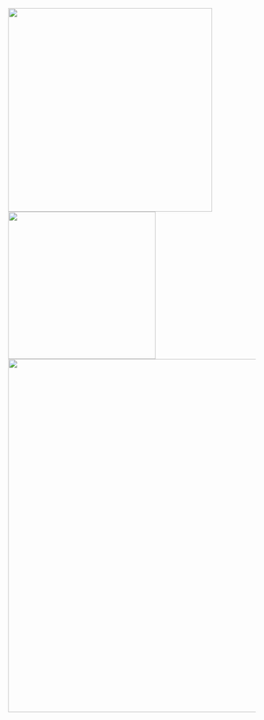 <a href="https://github.com/anuraghazra/github-readme-stats">
  <img width=415 align="center" src="https://github-readme-stats.vercel.app/api?username=ibrahimsel&show_icons=true&show=reviews,discussions_started,discussions_answered,prs_merged,prs_merged_percentage&title_color=ffffff&text_color=000000&icon_color=ffffff&bg_color=0,32a852, ffffff&theme=default" />
</a>
<a href="https://github.com/anuraghazra/convoychat">
  <img width=300 align="center" src="https://github-readme-stats.vercel.app/api/top-langs/?username=ibrahimsel&hide=fortran,html,makefile&theme=synthwave" />
</a>

<a href="https://github.com/anuraghazra/convoychat">
  <img width=720 align="center" src="http://github-profile-summary-cards.vercel.app/api/cards/profile-details?username=ibrahimsel&theme=default" />
</a>
